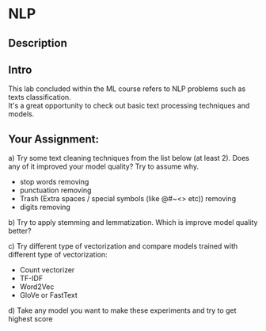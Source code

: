 # NLP
## Description  

## Intro
This lab concluded within the ML course refers to NLP problems such as texts classification.  
It's a great opportunity to check out basic text processing techniques and models.

## Your Assignment:
a) Try some text cleaning techniques from the list below (at least 2). Does any of it improved your model quality? Try to assume why.
- stop words removing
- punctuation removing
- Trash (Extra spaces / special symbols (like @#~<> etc)) removing
- digits removing
  
b) Try to apply stemming and lemmatization. Which is improve model quality better?  

c) Try different type of vectorization and compare models trained with different type of vectorization:
- Count vectorizer
- TF-IDF
- Word2Vec
- GloVe or FastText
  
d) Take any model you want to make these experiments and try to get highest score
